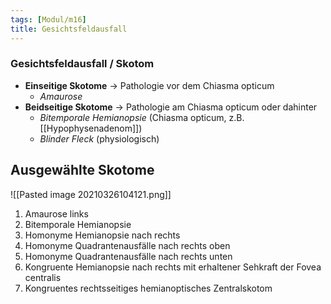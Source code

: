 ```yaml
---
tags: [Modul/m16]
title: Gesichtsfeldausfall
---
```

### Gesichtsfeldausfall / Skotom
- **Einseitige Skotome** → Pathologie vor dem Chiasma opticum
	- *Amaurose*
- **Beidseitige Skotome** → Pathologie am Chiasma opticum oder dahinter
	- *Bitemporale Hemianopsie* (Chiasma opticum, z.B. [[Hypophysenadenom]])
	- *Blinder Fleck* (physiologisch)


## Ausgewählte Skotome
![[Pasted image 20210326104121.png]]
1. Amaurose links
2. Bitemporale Hemianopsie
3. Homonyme Hemianopsie nach rechts
4. Homonyme Quadrantenausfälle nach rechts oben
5. Homonyme Quadrantenausfälle nach rechts unten
6. Kongruente Hemianopsie nach rechts mit erhaltener Sehkraft der Fovea centralis
7. Kongruentes rechtsseitiges hemianoptisches Zentralskotom